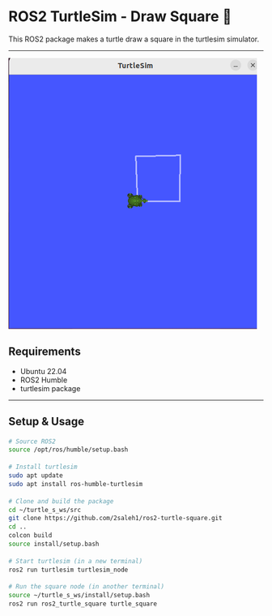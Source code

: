 # ROS2 TurtleSim - Draw Square 🐢

This ROS2 package makes a turtle draw a square in the turtlesim simulator.

---

![Screenshot](Screenshot.png)

## Requirements

- Ubuntu 22.04  
- ROS2 Humble  
- turtlesim package  

---

## Setup & Usage

```bash
# Source ROS2
source /opt/ros/humble/setup.bash

# Install turtlesim
sudo apt update
sudo apt install ros-humble-turtlesim

# Clone and build the package
cd ~/turtle_s_ws/src
git clone https://github.com/2saleh1/ros2-turtle-square.git
cd ..
colcon build
source install/setup.bash

# Start turtlesim (in a new terminal)
ros2 run turtlesim turtlesim_node

# Run the square node (in another terminal)
source ~/turtle_s_ws/install/setup.bash
ros2 run ros2_turtle_square turtle_square